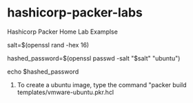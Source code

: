 # hashicorp-packer-labs
Hashicorp Packer Home Lab Examplse

salt=$(openssl rand -hex 16)

hashed_password=$(openssl passwd -salt "$salt" "ubuntu") 

echo $hashed_password  

1. To create a ubuntu image, type the command "packer build templates/vmware-ubuntu.pkr.hcl

